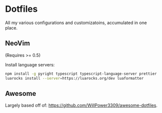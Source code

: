 # Dotfiles
All my various configurations and customizatoins, accumulated in one place.

## NeoVim
(Requires >= 0.5)

Install language servers:

```bash
npm install -g pyright typescript typescript-language-server prettier
luarocks install --server=https://luarocks.org/dev luaformatter
```

## Awesome
Largely based off of: https://github.com/WillPower3309/awesome-dotfiles.

